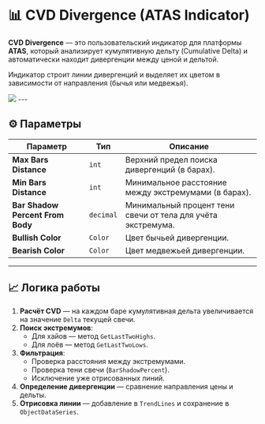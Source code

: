 # 📊 CVD Divergence (ATAS Indicator)

**CVD Divergence** — это пользовательский индикатор для платформы **ATAS**, который анализирует кумулятивную дельту (Cumulative Delta) и автоматически находит дивергенции между ценой и дельтой.

Индикатор строит линии дивергенций и выделяет их цветом в зависимости от направления (бычья или медвежья).

<img src="https://github.com/Eipix/assets/divergence_btc_futures.png">
---

## ⚙️ Параметры

| Параметр | Тип | Описание |
|----------|-----|----------|
| **Max Bars Distance** | `int` | Верхний предел поиска дивергенций (в барах). |
| **Min Bars Distance** | `int` | Минимальное расстояние между экстремумами (в барах). |
| **Bar Shadow Percent From Body** | `decimal` | Минимальный процент тени свечи от тела для учёта экстремума. |
| **Bullish Color** | `Color` | Цвет бычьей дивергенции. |
| **Bearish Color** | `Color` | Цвет медвежьей дивергенции. |

---

## 📈 Логика работы

1. **Расчёт CVD** — на каждом баре кумулятивная дельта увеличивается на значение `Delta` текущей свечи.
2. **Поиск экстремумов**:
   - Для хайов — метод `GetLastTwoHighs`.
   - Для лоёв — метод `GetLastTwoLows`.
3. **Фильтрация**:
   - Проверка расстояния между экстремумами.
   - Проверка тени свечи (`BarShadowPercent`).
   - Исключение уже отрисованных линий.
4. **Определение дивергенции** — сравнение направления цены и дельты.
5. **Отрисовка линии** — добавление в `TrendLines` и сохранение в `ObjectDataSeries`.
